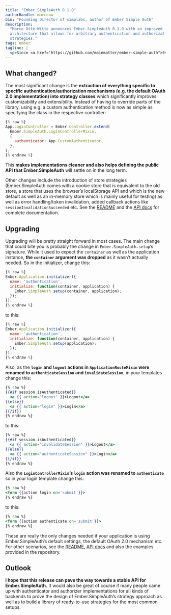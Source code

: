 ```yaml
---
title: "Ember.SimpleAuth 0.1.0"
authorHandle: marcoow
bio: "Founding Director of simplabs, author of Ember Simple Auth"
description:
  "Marco Otte-Witte announces Ember.SimpleAuth 0.1.0 with an improved
  architecture that allows for arbitrary authentication and authorization
  strategies."
tags: ember
tagline: |
  <p>Since <a href="https://github.com/mainmatter/ember-simple-auth">Ember.SimpleAuth</a> was released in October 2013, there were lots of issues reported, pull requests submitted and merged etc. <strong>Now all this feedback together with some fundamental design improvements results in the <a href="https://github.com/mainmatter/ember-simple-auth/releases/tag/0.1.0">release of the 0.1.0 version of Ember.SimpleAuth</a>.</strong> This is hopefully paving the way for a soon-to-be-released version 1.0.</p>
---
```


## What changed?

The most significant change is the **extraction of everything specific to
specific authentication/authorization mechanisms (e.g. the default OAuth 2.0
implementation) into strategy classes** which significantly improves
customizability and extensibility. Instead of having to override parts of the
library, using e.g. a custom authentication method is now as simple as
specifying the class in the respective controller:

```js
{% raw %}
App.LoginController = Ember.Controller.extend(
  Ember.SimpleAuth.LoginControllerMixin,
  {
    authenticator: App.CustomAuthenticator,
  },
);
{% endraw %}
```

This **makes implementations cleaner and also helps defining the public API that
Ember.SimpleAuth** will settle on in the long term.

Other changes include the introduction of store strategies (Ember.SimpleAuth
comes with a cookie store that is equivalent to the old store, a store that uses
the browser’s localStorage API and which is the new default as well as an
in-memory store which is mainly useful for testing) as well as error
handling/token invalidation, added callback actions like
`sessionInvalidationSucceeded` etc. See the
[README](https://github.com/mainmatter/ember-simple-auth#readme) and the
[API docs](http://ember-simple-auth.com/api/) for complete documentation.

## Upgrading

Upgrading will be pretty straight forward in most cases. The main change that
could bite you is probably the change in `Ember.SimpleAuth.setup`’s signature.
While it used to expect the `container` as well as the application instance,
**the `container` argument was dropped** as it wasn’t actually needed. So in the
initializer, change this:

```js
{% raw %}
Ember.Application.initializer({
  name: 'authentication',
  initialize: function(container, application) {
    Ember.SimpleAuth.setup(container, application);
  });
});
{% endraw %}
```

to this:

```js
{% raw %}
Ember.Application.initializer({
  name: 'authentication',
  initialize: function(container, application) {
    Ember.SimpleAuth.setup(application);
  });
});
{% endraw %}
```

Also, as the **`login` and `logout` actions in `ApplicationRouteMixin` were
renamed to `authenticateSession` and `invalidateSession`**, in your templates
change this:

```hbs
{% raw %}
{{#if session.isAuthenticated}}
  <a {{ action="logout" }}>Logout</a>
{{else}}
  <a {{ action="login" }}>Login</a>
{{/if}}
{% endraw %}
```

to this:

```hbs
{% raw %}
{{#if session.isAuthenticated}}
  <a {{ action="invalidateSession" }}>Logout</a>
{{else}}
  <a {{ action="authenticateSession" }}>Login</a>
{{/if}}
{% endraw %}
```

Also the **`LoginControllerMixin`’s `login` action was renamed to
`authenticate`** so in your login template change this:

```hbs
{% raw %}
<form {{action login on='submit'}}>
{% endraw %}
```

to this:

```hbs
{% raw %}
<form {{action authenticate on='submit'}}>
{% endraw %}
```

These are really the only changes needed if your application is using
Ember.SimpleAuth’s default settings, the default OAuth 2.0 mechanism etc. For
other scenarios, see the
[README](https://github.com/mainmatter/ember-simple-auth#readme),
[API docs](http://ember-simple-auth.com/api/) and also the examples provided in
the repository.

## Outlook

**I hope that this release can pave the way towards a stable API for
Ember.SimpleAuth.** It would also be great of course if many people came up with
authenticator and authorizer implementations for all kinds of backends to prove
the design of Ember.SimpleAuth’s strategy approach as well as to build a library
of ready-to-use strategies for the most common setups.
